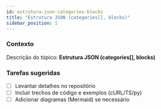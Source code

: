 ```yaml
---
id: estrutura-json-categories-blocks
title: "Estrutura JSON (categories[], blocks)"
sidebar_position: 1
---
```


<!-- Conteúdo inicial (stub). Preencha com detalhes do projeto. -->

### Contexto
Descrição do tópico: **Estrutura JSON (categories[], blocks)**

### Tarefas sugeridas
- [ ] Levantar detalhes no repositório
- [ ] Incluir trechos de código e exemplos (cURL/TS/py)
- [ ] Adicionar diagramas (Mermaid) se necessário